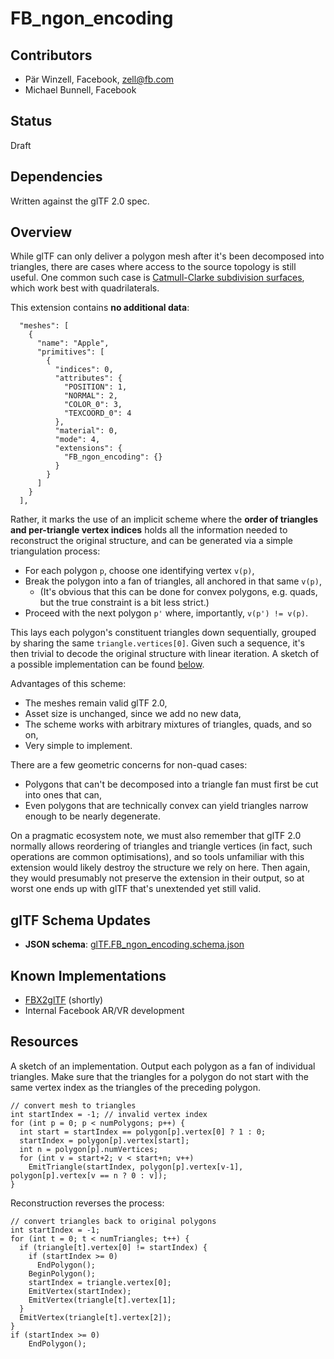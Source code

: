 # FB_ngon_encoding

## Contributors

* Pär Winzell, Facebook, [zell@fb.com](mailto:zell@fb.com)
* Michael Bunnell, Facebook

## Status

Draft

## Dependencies

Written against the glTF 2.0 spec.

## Overview

While glTF can only deliver a polygon mesh after it's been decomposed into triangles, there are cases where access to the source topology is still useful. One common such case is [Catmull-Clarke subdivision surfaces](https://en.wikipedia.org/wiki/Catmull%E2%80%93Clark_subdivision_surface), which work best with quadrilaterals.


This extension contains **no additional data**:
```
  "meshes": [
    {
      "name": "Apple",
      "primitives": [
        {
          "indices": 0,
          "attributes": {
            "POSITION": 1,
            "NORMAL": 2,
            "COLOR_0": 3,
            "TEXCOORD_0": 4
          },
          "material": 0,
          "mode": 4,
          "extensions": {
            "FB_ngon_encoding": {}
          }
        }
      ]
    }
  ],
```

Rather, it marks the use of an implicit scheme where the **order of triangles and per-triangle vertex indices** holds all the information needed to reconstruct the original structure, and can be generated via a simple triangulation process:

- For each polygon `p`, choose one identifying vertex `v(p)`,
- Break the polygon into a fan of triangles, all anchored in that same `v(p)`,
  - (It's obvious that this can be done for convex polygons, e.g. quads, but the true constraint is a bit less strict.)
- Proceed with the next polygon `p'` where, importantly, `v(p') != v(p)`.

This lays each polygon's constituent triangles down sequentially, grouped by sharing the same `triangle.vertices[0]`. Given such a sequence, it's then trivial to decode the original structure with linear iteration. A sketch of a possible implementation can be found [below](#Resources).

Advantages of this scheme:
- The meshes remain valid glTF 2.0,
- Asset size is unchanged, since we add no new data,
- The scheme works with arbitrary mixtures of triangles, quads, and so on,
- Very simple to implement.

There are a few geometric concerns for non-quad cases:
- Polygons that can't be decomposed into a triangle fan must first be cut into ones that can,
- Even polygons that are technically convex can yield triangles narrow enough to be nearly degenerate.

On a pragmatic ecosystem note, we must also remember that glTF 2.0 normally allows reordering of triangles and triangle vertices (in fact, such operations are common optimisations), and so tools unfamiliar with this extension would likely destroy the structure we rely on here. Then again, they would presumably not preserve the extension in their output, so at worst one ends up with glTF that's unextended yet still valid.


## glTF Schema Updates

* **JSON schema**: [glTF.FB_ngon_encoding.schema.json](schema/glTF.FB_ngon_encoding.schema.json)

## Known Implementations

* [FBX2glTF](https://github.com/facebookincubator/FBX2glTF) (shortly)
* Internal Facebook AR/VR development

## Resources

A sketch of an implementation. Output each polygon as a fan of individual triangles. Make sure that the triangles for a polygon do not start with the same vertex index as the triangles of the preceding polygon.
```
// convert mesh to triangles
int startIndex = -1; // invalid vertex index
for (int p = 0; p < numPolygons; p++) {
  int start = startIndex == polygon[p].vertex[0] ? 1 : 0;
  startIndex = polygon[p].vertex[start];
  int n = polygon[p].numVertices;
  for (int v = start+2; v < start+n; v++)
    EmitTriangle(startIndex, polygon[p].vertex[v-1], polygon[p].vertex[v == n ? 0 : v]);
}
```

Reconstruction reverses the process:
```
// convert triangles back to original polygons
int startIndex = -1;
for (int t = 0; t < numTriangles; t++) {
  if (triangle[t].vertex[0] != startIndex) {
    if (startIndex >= 0)
      EndPolygon();
    BeginPolygon();
    startIndex = triangle.vertex[0];
    EmitVertex(startIndex);
    EmitVertex(triangle[t].vertex[1];
  }
  EmitVertex(triangle[t].vertex[2]);
}
if (startIndex >= 0)
	EndPolygon();
```
